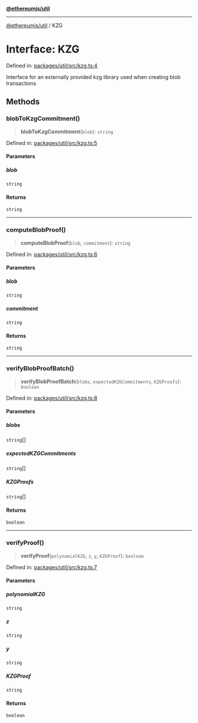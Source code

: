 [**@ethereumjs/util**](../README.md)

***

[@ethereumjs/util](../README.md) / KZG

# Interface: KZG

Defined in: [packages/util/src/kzg.ts:4](https://github.com/ethereumjs/ethereumjs-monorepo/blob/master/packages/util/src/kzg.ts#L4)

Interface for an externally provided kzg library used when creating blob transactions

## Methods

### blobToKzgCommitment()

> **blobToKzgCommitment**(`blob`): `string`

Defined in: [packages/util/src/kzg.ts:5](https://github.com/ethereumjs/ethereumjs-monorepo/blob/master/packages/util/src/kzg.ts#L5)

#### Parameters

##### blob

`string`

#### Returns

`string`

***

### computeBlobProof()

> **computeBlobProof**(`blob`, `commitment`): `string`

Defined in: [packages/util/src/kzg.ts:6](https://github.com/ethereumjs/ethereumjs-monorepo/blob/master/packages/util/src/kzg.ts#L6)

#### Parameters

##### blob

`string`

##### commitment

`string`

#### Returns

`string`

***

### verifyBlobProofBatch()

> **verifyBlobProofBatch**(`blobs`, `expectedKZGCommitments`, `KZGProofs`): `boolean`

Defined in: [packages/util/src/kzg.ts:8](https://github.com/ethereumjs/ethereumjs-monorepo/blob/master/packages/util/src/kzg.ts#L8)

#### Parameters

##### blobs

`string`[]

##### expectedKZGCommitments

`string`[]

##### KZGProofs

`string`[]

#### Returns

`boolean`

***

### verifyProof()

> **verifyProof**(`polynomialKZG`, `z`, `y`, `KZGProof`): `boolean`

Defined in: [packages/util/src/kzg.ts:7](https://github.com/ethereumjs/ethereumjs-monorepo/blob/master/packages/util/src/kzg.ts#L7)

#### Parameters

##### polynomialKZG

`string`

##### z

`string`

##### y

`string`

##### KZGProof

`string`

#### Returns

`boolean`

